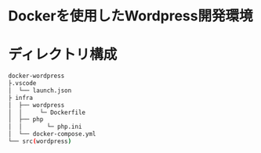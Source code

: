 # Dockerを使用したWordpress開発環境

# ディレクトリ構成
```bash
docker-wordpress
├.vscode
│  └── launch.json
├ infra
│  ├── wordpress
│  │     └─ Dockerfile
│  ├── php
│  │       └─ php.ini
│  └── docker-compose.yml
└── src(wordpress)
```